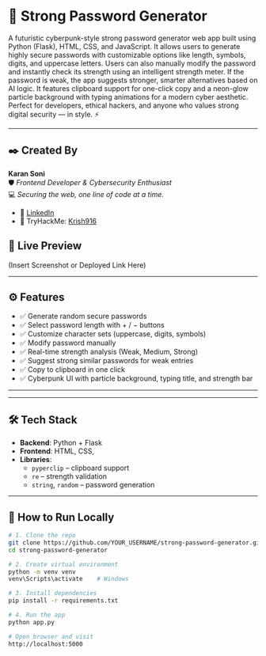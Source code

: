 # 🔐 Strong Password Generator

A futuristic cyberpunk-style strong password generator web app built using Python (Flask), HTML, CSS, and JavaScript.
It allows users to generate highly secure passwords with customizable options like length, symbols, digits, and uppercase letters.
Users can also manually modify the password and instantly check its strength using an intelligent strength meter.
If the password is weak, the app suggests stronger, smarter alternatives based on AI logic.
It features clipboard support for one-click copy and a neon-glow particle background with typing animations for a modern cyber aesthetic.
Perfect for developers, ethical hackers, and anyone who values strong digital security — in style. ⚡

---

## ✒️ Created By

**Karan Soni**  
🛡️ *Frontend Developer & Cybersecurity Enthusiast*  
💻 *Securing the web, one line of code at a time.*

- 💼 [LinkedIn](https://www.linkedin.com/in/YOUR_USERNAME/)
- 🔐 TryHackMe: [Krish916](https://tryhackme.com/p/Krish916)


## 🚀 Live Preview

(Insert Screenshot or Deployed Link Here)

---

## ⚙️ Features

- ✅ Generate random secure passwords
- ✅ Select password length with + / − buttons
- ✅ Customize character sets (uppercase, digits, symbols)
- ✅ Modify password manually
- ✅ Real-time strength analysis (Weak, Medium, Strong)
- ✅ Suggest strong similar passwords for weak entries
- ✅ Copy to clipboard in one click
- ✅ Cyberpunk UI with particle background, typing title, and strength bar

---



---

## 🛠 Tech Stack

- **Backend**: Python + Flask
- **Frontend**: HTML, CSS, 
- **Libraries**:
  - `pyperclip` – clipboard support
  - `re` – strength validation
  - `string`, `random` – password generation

---

## 🧪 How to Run Locally

```bash
# 1. Clone the repo
git clone https://github.com/YOUR_USERNAME/strong-password-generator.git
cd strong-password-generator

# 2. Create virtual environment
python -m venv venv
venv\Scripts\activate    # Windows

# 3. Install dependencies
pip install -r requirements.txt

# 4. Run the app
python app.py

# Open browser and visit
http://localhost:5000
